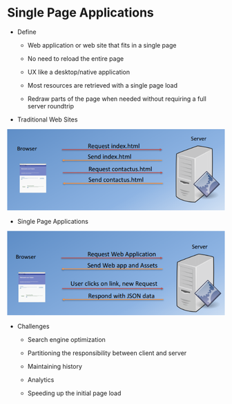 # Single Page Applications

* Define

  *   Web application or web site that fits in a single page

    * No need to reload the entire page

    * UX like a desktop/native application

    * Most resources are retrieved with a single page load

    * Redraw parts of the page when needed without requiring a full server roundtrip

* Traditional Web Sites

![](/assets/L2W2_4TWS.png)

*  Single Page Applications

![](/assets/L2W2_4SPA.png)

* Challenges
  *  Search engine optimization

  * Partitioning the responsibility between client and server

  * Maintaining history

  * Analytics

  * Speeding up the initial page load



